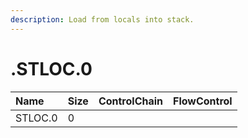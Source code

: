 ```yaml
---
description: Load from locals into stack.
---
```


# .STLOC.0

| Name | Size | ControlChain | FlowControl |
| :--- | :--- | :--- | :--- |
| STLOC.0 | 0 |  |  |

